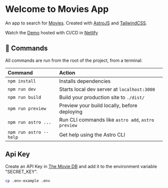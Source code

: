 # Welcome to Movies App

An app to search for [Movies](https://developers.themoviedb.org/3). Created with [AstroJS](https://docs.astro.build) and [TailwindCSS](https://tailwindcss.com/).

Watch the [Demo](https://jpjuliao-movies-app.netlify.app/) hosted with CI/CD in [Netlify](https://netlify.com/)

## 🧞 Commands

All commands are run from the root of the project, from a terminal:

| Command                | Action                                             |
| :--------------------- | :------------------------------------------------- |
| `npm install`          | Installs dependencies                              |
| `npm run dev`          | Starts local dev server at `localhost:3000`        |
| `npm run build`        | Build your production site to `./dist/`            |
| `npm run preview`      | Preview your build locally, before deploying       |
| `npm run astro ...`    | Run CLI commands like `astro add`, `astro preview` |
| `npm run astro --help` | Get help using the Astro CLI                       |

## Api Key

Create an API Key in [The Movie DB](https://developers.themoviedb.org/3/) and add it to the environment variable "SECRET_KEY".

```bash
cp .env-example .env
```
